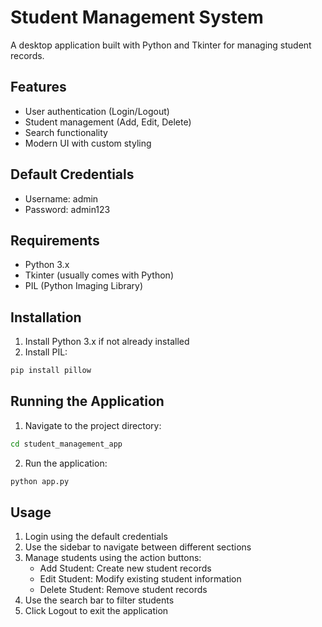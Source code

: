 # Student Management System

A desktop application built with Python and Tkinter for managing student records.

## Features

- User authentication (Login/Logout)
- Student management (Add, Edit, Delete)
- Search functionality
- Modern UI with custom styling

## Default Credentials

- Username: admin
- Password: admin123

## Requirements

- Python 3.x
- Tkinter (usually comes with Python)
- PIL (Python Imaging Library)

## Installation

1. Install Python 3.x if not already installed
2. Install PIL:
```bash
pip install pillow
```

## Running the Application

1. Navigate to the project directory:
```bash
cd student_management_app
```

2. Run the application:
```bash
python app.py
```

## Usage

1. Login using the default credentials
2. Use the sidebar to navigate between different sections
3. Manage students using the action buttons:
   - Add Student: Create new student records
   - Edit Student: Modify existing student information
   - Delete Student: Remove student records
4. Use the search bar to filter students
5. Click Logout to exit the application
